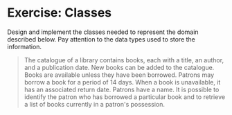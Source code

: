 # Exercise: Classes

Design and implement the classes needed to represent the domain
described below. Pay attention to the data types used to store the
information.

> The catalogue of a library contains books, each with a title, an
> author, and a publication date. New books can be added to the
> catalogue. Books are available unless they have been borrowed. Patrons
> may borrow a book for a period of 14 days. When a book is unavailable,
> it has an associated return date. Patrons have a name. It is possible
> to identify the patron who has borrowed a particular book and to
> retrieve a list of books currently in a patron's possession.
